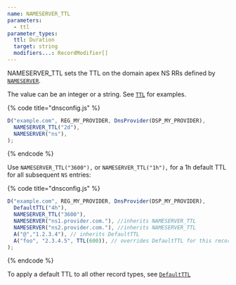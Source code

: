 ```yaml
---
name: NAMESERVER_TTL
parameters:
  - ttl
parameter_types:
  ttl: Duration
  target: string
  modifiers...: RecordModifier[]
---
```


NAMESERVER_TTL sets the TTL on the domain apex NS RRs defined by [`NAMESERVER`](NAMESERVER.md).

The value can be an integer or a string. See [`TTL`](../record-modifiers/TTL.md) for examples.

{% code title="dnsconfig.js" %}
```javascript
D("example.com", REG_MY_PROVIDER, DnsProvider(DSP_MY_PROVIDER),
  NAMESERVER_TTL("2d"),
  NAMESERVER("ns"),
);
```
{% endcode %}

Use `NAMESERVER_TTL("3600"),` or `NAMESERVER_TTL("1h"),` for a 1h default TTL for all subsequent `NS` entries:

{% code title="dnsconfig.js" %}
```javascript
D("example.com", REG_MY_PROVIDER, DnsProvider(DSP_MY_PROVIDER),
  DefaultTTL("4h"),
  NAMESERVER_TTL("3600"),
  NAMESERVER("ns1.provider.com."), //inherits NAMESERVER_TTL
  NAMESERVER("ns2.provider.com."), //inherits NAMESERVER_TTL
  A("@","1.2.3.4"), // inherits DefaultTTL
  A("foo", "2.3.4.5", TTL(600)), // overrides DefaultTTL for this record only
);
```
{% endcode %}

To apply a default TTL to all other record types, see [`DefaultTTL`](../domain-modifiers/DefaultTTL.md)
